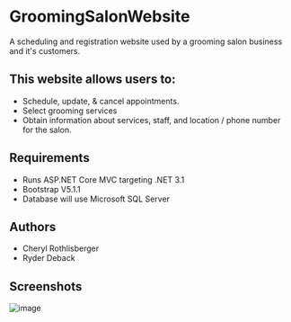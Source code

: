 # GroomingSalonWebsite
A scheduling and registration website used by a grooming salon business and it's customers. 

## This website allows users to:
* Schedule, update, & cancel appointments.
* Select grooming services
* Obtain information about services, staff, and location / phone number for the salon.

## Requirements
* Runs ASP.NET Core MVC targeting .NET 3.1
* Bootstrap V5.1.1
* Database will use Microsoft SQL Server

## Authors
* Cheryl Rothlisberger
* Ryder Deback

## Screenshots
![image](https://user-images.githubusercontent.com/77075506/135935052-4f552573-ea69-42a7-a754-1381037925af.png)
